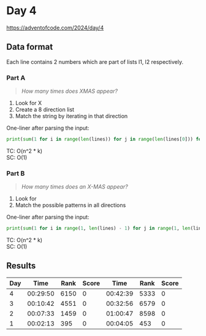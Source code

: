 # Day 4

https://adventofcode.com/2024/day/4

## Data format

Each line contains 2 numbers which are part of lists l1, l2 respectively.

### Part A

> _How many times does XMAS appear?_

1. Look for X
2. Create a 8 direction list
3. Match the string by iterating in that direction

One-liner after parsing the input:

```python
print(sum(1 for i in range(len(lines)) for j in range(len(lines[0])) for mi, mj in [(1, 0), (-1, 0), (0, 1), (0, -1), (1, -1), (1, 1), (-1, 1), (-1, -1)] if all(0 <= i + mi * k < len(lines) and 0 <= j + mj * k < len(lines[0]) and lines[i + mi * k][j + mj * k] == "XMAS"[k] for k in range(len("XMAS")))))
```

TC: O(n^2 \* k)\
SC: O(1)

### Part B

> _How many times does an X-MAS appear?_

1. Look for
2. Match the possible patterns in all directions

One-liner after parsing the input:

```python
print(sum(1 for i in range(1, len(lines) - 1) for j in range(1, len(lines[0]) - 1) if lines[i][j] == "A" and "".join([lines[i + x][j + y] for x, y in [(-1, -1), (-1, 1), (1, 1), (1, -1)]]) in ["MSSM", "MMSS", "SSMM", "SMMS"]))
```

TC: O(n^2 \* k)\
SC: O(1)

## Results

| Day | Time     | Rank | Score | Time     | Rank | Score |
| --- | -------- | ---- | ----- | -------- | ---- | ----- |
| 4   | 00:29:50 | 6150 | 0     | 00:42:39 | 5333 | 0     |
| 3   | 00:10:42 | 4551 | 0     | 00:32:56 | 6579 | 0     |
| 2   | 00:07:33 | 1459 | 0     | 01:00:47 | 8598 | 0     |
| 1   | 00:02:13 | 395  | 0     | 00:04:05 | 453  | 0     |
